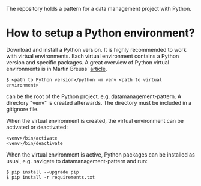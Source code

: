 The repository holds a pattern for a data management project with Python.

# How to setup a Python environment?

Download and install a Python version. It is highly recommended to work with virtual environments. Each virtual environment contains a Python version and specific packages. A great overview of Python virtual environments is in Martin Breuss' [article](https://realpython.com/python-virtual-environments-a-primer/).

```
$ <path to Python version>/python -m venv <path to virtual environment>
```

<path to virtual environment> can be the root of the Python project, e.g. datamanagement-pattern. A directory "venv" is created afterwards. The directory must be included in a gitignore file.

When the virtual environment is created, the virtual environment can be activated or deactivated:
```
<venv>/bin/activate
<venv>/bin/deactivate
```

When the virtual environment is active, Python packages can be installed as usual, e.g. navigate to datamanagement-pattern and run:
```
$ pip install --upgrade pip
$ pip install -r requirements.txt
```
